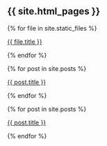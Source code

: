 

##
## {{ site.html_pages }}




{% for file in site.static_files %}

<a href="{{ post.url | prepend: site.baseurl | replace: '//', '/' }}">{{ file.title }}</a>

{% endfor %}

<div class="box">

{% for post in site.posts %}
   
  <a href="{{ post.url | prepend: site.baseurl | replace: '//', '/' }}">{{ post.title }}</a>

   
{% endfor %}
 
</div> 


<div class="box">

{% for post in site.posts %}
   
  <a href="{{ post.url | prepend: site.baseurl | replace: '//', '/' }}">{{ post.title }}</a>

   
{% endfor %}
 
</div> 